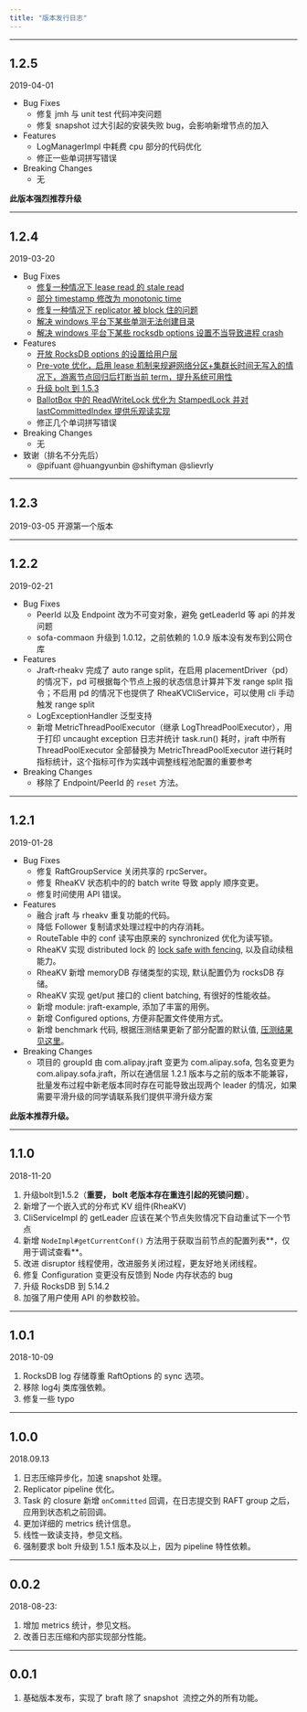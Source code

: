 ```yaml
---
title: "版本发行日志"
---
```


---

## 1.2.5

2019-04-01
* Bug Fixes
    * 修复 jmh 与 unit test 代码冲突问题
    * 修复 snapshot 过大引起的安装失败 bug，会影响新增节点的加入
* Features
    * LogManagerImpl 中耗费 cpu 部分的代码优化
    * 修正一些单词拼写错误
* Breaking Changes
    * 无

__此版本强烈推荐升级__

---

## 1.2.4

2019-03-20
* Bug Fixes
    * [修复一种情况下 lease read 的 stale read](https://github.com/alipay/sofa-jraft/pull/34)
    * [部分 timestamp 修改为 monotonic time](https://github.com/alipay/sofa-jraft/issues/24)
    * [修复一种情况下 replicator 被 block 住的问题](https://github.com/alipay/sofa-jraft/pull/19)
    * [解决 windows 平台下某些单测无法创建目录](https://github.com/alipay/sofa-jraft/pull/51)
    * [解决 windows 平台下某些 rocksdb options 设置不当导致进程 crash](https://github.com/alipay/sofa-jraft/pull/22)
* Features
    * [开放 RocksDB options 的设置给用户层](https://github.com/alipay/sofa-jraft/issues/20)
    * [Pre-vote 优化，启用 lease 机制来规避网络分区+集群长时间无写入的情况下，游离节点回归后打断当前 term，提升系统可用性](https://github.com/alipay/sofa-jraft/issues/15)
    * [升级 bolt 到 1.5.3](https://github.com/alipay/sofa-jraft/issues/10)
    * [BallotBox 中的 ReadWriteLock 优化为 StampedLock 并对 lastCommittedIndex 提供乐观读实现](https://github.com/alipay/sofa-jraft/pull/3)
    * 修正几个单词拼写错误
* Breaking Changes
    * 无
* 致谢（排名不分先后）
    * @pifuant @huangyunbin @shiftyman @slievrly

---

## 1.2.3

2019-03-05
开源第一个版本

---

## 1.2.2

2019-02-21
* Bug Fixes
    * PeerId 以及 Endpoint 改为不可变对象，避免 getLeaderId 等 api 的并发问题
    * sofa-commaon 升级到 1.0.12，之前依赖的 1.0.9 版本没有发布到公网仓库
* Features
    * Jraft-rheakv 完成了 auto range split，在启用 placementDriver（pd）的情况下，pd 可根据每个节点上报的状态信息计算并下发 range split 指令；不启用 pd 的情况下也提供了 RheaKVCliService，可以使用 cli 手动触发 range split
    * LogExceptionHandler 泛型支持
    * 新增 MetricThreadPoolExecutor（继承 LogThreadPoolExecutor），用于打印 uncaught exception 日志并统计 task.run() 耗时，jraft 中所有 ThreadPoolExecutor 全部替换为 MetricThreadPoolExecutor 进行耗时指标统计，这个指标可作为实践中调整线程池配置的重要参考
* Breaking Changes
    * 移除了 Endpoint/PeerId 的 `reset` 方法。

---

## 1.2.1

2019-01-28
* Bug Fixes
     - 修复 RaftGroupService 关闭共享的 rpcServer。
     - 修复 RheaKV 状态机中的的 batch write 导致 apply 顺序变更。
     - 修复时间使用 API 错误。
* Features
    - 融合 jraft 与 rheakv 重复功能的代码。
    - 降低 Follower 复制请求处理过程中的内存消耗。
    - RouteTable 中的 conf 读写由原来的 synchronized 优化为读写锁。
    - RheaKV 实现 distributed lock 的 [lock safe with fencing](http://martin.kleppmann.com/2016/02/08/how-to-do-distributed-locking.html), 以及自动续租能力。
    - RheaKV 新增 memoryDB 存储类型的实现, 默认配置仍为 rocksDB 存储。
    - RheaKV 实现 get/put 接口的 client batching, 有很好的性能收益。
    - 新增 module: jraft-example, 添加了丰富的用例。
    - 新增 Configured options, 方便非配置文件使用方式。
    - 新增 benchmark 代码, 根据压测结果更新了部分配置的默认值, [压测结果见这里](https://github.com/sofastack/sofa-jraft/wiki/Benchmark-%E6%95%B0%E6%8D%AE)。
* Breaking Changes
    - 项目的 groupId 由 com.alipay.jraft 变更为 com.alipay.sofa, 包名变更为 com.alipay.sofa.jraft，所以在通信层 1.2.1 版本与之前的版本不能兼容，批量发布过程中新老版本同时存在可能导致出现两个 leader 的情况，如果需要平滑升级的同学请联系我们提供平滑升级方案

**此版本推荐升级。**

---

## 1.1.0

2018-11-20
1. 升级bolt到1.5.2（**重要， bolt 老版本存在重连引起的死锁问题**）。<br />
2. 新增了一个嵌入式的分布式 KV 组件(RheaKV)<br />
3. CliServiceImpl 的 getLeader 应该在某个节点失败情况下自动重试下一个节点<br />
4. 新增 `NodeImpl#getCurrentConf()` 方法用于获取当前节点的配置列表**，仅用于调试查看**。<br />
5. 改进 disruptor 线程使用，改进服务关闭过程，更友好地关闭线程。<br />
6. 修复 Configuration 变更没有反馈到 Node 内存状态的 bug<br />
7. 升级 RocksDB 到 5.14.2<br />
8. 加强了用户使用 API 的参数校验。<br />
---

## 1.0.1

2018-10-09
1. RocksDB log 存储尊重 RaftOptions 的 sync 选项。<br />
2. 移除 log4j 类库强依赖。<br />
3. 修复一些 typo<br />

---

## 1.0.0 

2018.09.13
1. 日志压缩异步化，加速 snapshot 处理。<br />
2. Replicator pipeline 优化。<br />
3. Task 的 closure 新增 `onCommitted` 回调，在日志提交到 RAFT group 之后，应用到状态机之前回调。<br />
4. 更加详细的 metrics 统计信息。<br />
5. 线性一致读支持，参见文档。<br />
6. 强制要求 bolt 升级到 1.5.1 版本及以上，因为 pipeline 特性依赖。<br />

---

## 0.0.2

2018-08-23:
1. 增加 metrics 统计，参见文档。 <br />
2. 改善日志压缩和内部实现部分性能。<br />
---

## 0.0.1

1. 基础版本发布，实现了 braft 除了 snapshot  流控之外的所有功能。<br />
